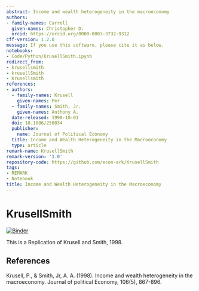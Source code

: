 ```yaml
---
abstract: Income and wealth heterogeneity in the macroeconomy
authors:
- family-names: Carroll
  given-names: Christopher D.
  orcid: https://orcid.org/0000-0003-3732-9312
cff-version: 1.2.0
message: If you use this software, please cite it as below.
notebooks:
- Code/Python/KrusellSmith.ipynb
redirect_from:
- krusellsmith
- krusellSmith
- Krusellsmith
references:
- authors:
  - family-names: Krusell
    given-names: Per
  - family-names: Smith, Jr.
    given-names: Anthony A.
  date-released: 1998-10-01
  doi: 10.1086/250034
  publisher:
    name: Journal of Political Economy
  title: Income and Wealth Heterogeneity in the Macroeconomy
  type: article
remark-name: KrusellSmith
remark-version: '1.0'
repository-code: https://github.com/econ-ark/KrusellSmith
tags:
- REMARK
- Notebook
title: Income and Wealth Heterogeneity in the Macroeconomy
---
```




# KrusellSmith

[![Binder](https://mybinder.org/badge_logo.svg)](https://mybinder.org/v2/gh/econ-ark/KrusellSmith/HEAD)

This is a Replication of Krusell and Smith, 1998.


## References

Krusell, P., & Smith, Jr, A. A. (1998). Income and wealth heterogeneity in the macroeconomy. Journal of political Economy, 106(5), 867-896.

